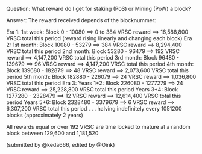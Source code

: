 Question: What reward do I get for staking (PoS) or Mining (PoW) a block?

Answer: The reward received depends of the blocknummer:


Era 1:
1st week: Block 0 - 10080 ==> 0 to 384 VRSC reward ==> 16,588,800 VRSC total this period (reward rising linearly and changing each block)
Era 2:
1st month: Block 10080 - 53279 ==> 384 VRSC reward ==> 8,294,400 VRSC total this period
2nd month: Block 53280 - 96479 ==> 192 VRSC reward ==> 4,147,200 VRSC total this period
3rd month: Block 96480 - 139679 ==> 96 VRSC reward ==> 4,147,200 VRSC total this period
4th month: Block 139680 - 182879 ==> 48 VRSC reward ==> 2,073,600 VRSC total this period
5th month: Block 182880 - 226079 ==> 24 VRSC reward ==> 1,036,800 VRSC total this period
Era 3:
Years 1+2: Block 226080 - 1277279 ==> 24 VRSC reward ==> 25,228,800 VRSC total this period
Years 3+4: Block 1277280 - 2328479 ==> 12 VRSC reward ==> 12,614,400 VRSC total this period
Years 5+6: Block 2328480 - 3379679 ==> 6 VRSC reward ==> 6,307,200 VRSC total this period
. . . halving indefinitely every 1051200 blocks (approximately 2 years)

All rewards equal or over 192 VRSC are time locked to mature at a random block between 129,600 and 1,181,520

(submitted by @keda666, edited by @Oink)